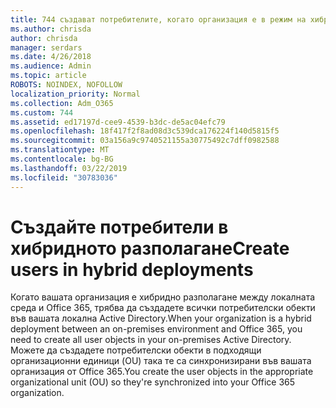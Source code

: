 ```yaml
---
title: 744 създават потребителите, когато организация е в режим на хибридни
ms.author: chrisda
author: chrisda
manager: serdars
ms.date: 4/26/2018
ms.audience: Admin
ms.topic: article
ROBOTS: NOINDEX, NOFOLLOW
localization_priority: Normal
ms.collection: Adm_O365
ms.custom: 744
ms.assetid: ed17197d-cee9-4539-b3dc-de5ac04efc79
ms.openlocfilehash: 18f417f2f8ad08d3c539dca176224f140d5815f5
ms.sourcegitcommit: 03a156a9c9740521155a30775492c7dff0982588
ms.translationtype: MT
ms.contentlocale: bg-BG
ms.lasthandoff: 03/22/2019
ms.locfileid: "30783036"
---
```

# <a name="create-users-in-hybrid-deployments"></a><span data-ttu-id="b85dc-102">Създайте потребители в хибридното разполагане</span><span class="sxs-lookup"><span data-stu-id="b85dc-102">Create users in hybrid deployments</span></span>

<span data-ttu-id="b85dc-103">Когато вашата организация е хибридно разполагане между локалната среда и Office 365, трябва да създадете всички потребителски обекти във вашата локална Active Directory.</span><span class="sxs-lookup"><span data-stu-id="b85dc-103">When your organization is a hybrid deployment between an on-premises environment and Office 365, you need to create all user objects in your on-premises Active Directory.</span></span> <span data-ttu-id="b85dc-104">Можете да създадете потребителски обекти в подходящи организационни единици (OU) така те са синхронизирани във вашата организация от Office 365.</span><span class="sxs-lookup"><span data-stu-id="b85dc-104">You create the user objects in the appropriate organizational unit (OU) so they're synchronized into your Office 365 organization.</span></span>
  

